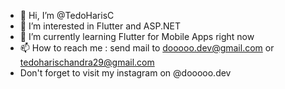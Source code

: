 - 👋 Hi, I’m @TedoHarisC
- 👀 I’m interested in Flutter and ASP.NET
- 🌱 I’m currently learning Flutter for Mobile Apps right now
- 📫 How to reach me : send mail to dooooo.dev@gmail.com or tedoharischandra29@gmail.com
- Don't forget to visit my instagram on @dooooo.dev

<!---
TedoHarisC/TedoHarisC is a ✨ special ✨ repository because its `README.md` (this file) appears on your GitHub profile.
You can click the Preview link to take a look at your changes.
--->
